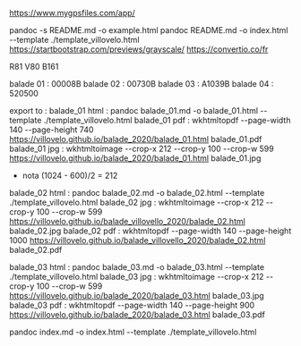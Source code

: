 https://www.mygpsfiles.com/app/

pandoc -s README.md -o example.html
pandoc README.md -o index.html --template ./template_villovelo.html
https://startbootstrap.com/previews/grayscale/
https://convertio.co/fr

R81 V80 B161

balade 01 : 00008B
balade 02 : 00730B
balade 03 : A1039B
balade 04 : 520500

export to :
balade_01 html : pandoc balade_01.md -o balade_01.html --template ./template_villovelo.html
balade_01 pdf : wkhtmltopdf --page-width 140 --page-height 740 https://villovelo.github.io/balade_2020/balade_01.html balade_01.pdf
balade_01 jpg : wkhtmltoimage --crop-x 212 --crop-y 100 --crop-w 599 https://villovelo.github.io/balade_2020/balade_01.html balade_01.jpg

- nota (1024 - 600)/2 = 212

balade_02 html : pandoc balade_02.md -o balade_02.html --template ./template_villovelo.html
balade_02 jpg : wkhtmltoimage --crop-x 212 --crop-y 100 --crop-w 599 https://villovelo.github.io/balade_villovello_2020/balade_02.html balade_02.jpg
balade_02 pdf : wkhtmltopdf --page-width 140 --page-height 1000 https://villovelo.github.io/balade_villovello_2020/balade_02.html balade_02.pdf

balade_03 html : pandoc balade_03.md -o balade_03.html --template ./template_villovelo.html
balade_03 jpg : wkhtmltoimage --crop-x 212 --crop-y 100 --crop-w 599 https://villovelo.github.io/balade_2020/balade_03.html balade_03.jpg
balade_03 pdf : wkhtmltopdf --page-width 140 --page-height 900 https://villovelo.github.io/balade_2020/balade_03.html balade_03.pdf

pandoc index.md -o index.html --template ./template_villovelo.html
